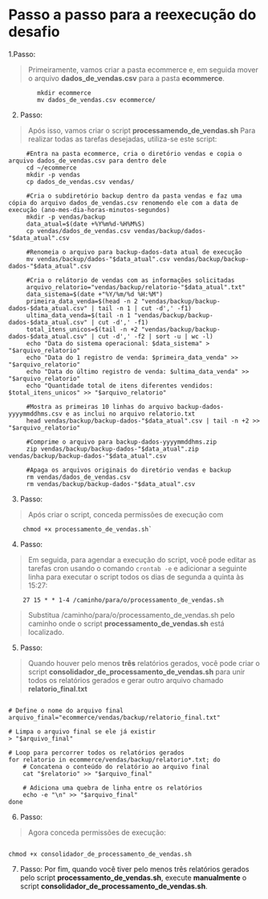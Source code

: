 
# Passo a passo para a reexecução do desafio 

1.Passo:  
> Primeiramente, vamos criar a pasta ecommerce e, em seguida mover o arquivo **dados_de_vendas.csv** para a pasta **ecommerce**.
```
        mkdir ecommerce
        mv dados_de_vendas.csv ecommerce/
```

2. Passo:
> Após isso, vamos criar o script **processamendo_de_vendas.sh** 
> Para realizar todas as tarefas desejadas, utiliza-se este script:

   ```
        #Entra na pasta ecommerce, cria o diretório vendas e copia o arquivo dados_de_vendas.csv para dentro dele
        cd ~/ecommerce
        mkdir -p vendas
        cp dados_de_vendas.csv vendas/

        #Cria o subdiretório backup dentro da pasta vendas e faz uma cópia do arquivo dados_de_vendas.csv renomendo ele com a data de execução (ano-mes-dia-horas-minutos-segundos)
        mkdir -p vendas/backup
        data_atual=$(date +%Y%m%d-%H%M%S) 
        cp vendas/dados_de_vendas.csv vendas/backup/dados-"$data_atual".csv

        #Renomeia o arquivo para backup-dados-data atual de execução
        mv vendas/backup/dados-"$data_atual".csv vendas/backup/backup-dados-"$data_atual".csv

        #Cria o relátorio de vendas com as informações solicitadas
        arquivo_relatorio="vendas/backup/relatorio-"$data_atual".txt"
        data_sistema=$(date +"%Y/%m/%d %H:%M")
        primeira_data_venda=$(head -n 2 "vendas/backup/backup-dados-$data_atual.csv" | tail -n 1 | cut -d',' -f1)
        ultima_data_venda=$(tail -n 1 "vendas/backup/backup-dados-$data_atual.csv" | cut -d',' -f1)
        total_itens_unicos=$(tail -n +2 "vendas/backup/backup-dados-$data_atual.csv" | cut -d',' -f2 | sort -u | wc -l)
        echo "Data do sistema operacional: $data_sistema" > "$arquivo_relatorio"
        echo "Data do 1 registro de venda: $primeira_data_venda" >> "$arquivo_relatorio"
        echo "Data do último registro de venda: $ultima_data_venda" >> "$arquivo_relatorio"
        echo "Quantidade total de itens diferentes vendidos: $total_itens_unicos" >> "$arquivo_relatorio"

        #Mostra as primeiras 10 linhas do arquivo backup-dados-yyyymmddhms.csv e as inclui no arquivo relatorio.txt
        head vendas/backup/backup-dados-"$data_atual".csv | tail -n +2 >> "$arquivo_relatorio"

        #Comprime o arquivo para backup-dados-yyyymmddhms.zip
        zip vendas/backup/backup-dados-"$data_atual".zip vendas/backup/backup-dados-"$data_atual".csv

        #Apaga os arquivos originais do diretório vendas e backup
        rm vendas/dados_de_vendas.csv
        rm vendas/backup/backup-dados-"$data_atual".csv

```
    
3. Passo:
> Após criar o script, conceda permissões de execução com 
```    
    chmod +x processamento_de_vendas.sh`

```
    
4. Passo:
> Em seguida, para agendar a execução do script, você pode editar as tarefas cron usando o comando `crontab -e` e adicionar a seguinte linha para executar o script todos os dias de segunda a quinta às 15:27:
```   
    27 15 * * 1-4 /caminho/para/o/processamento_de_vendas.sh

```
>Substitua /caminho/para/o/processamento_de_vendas.sh pelo caminho onde o script **processamento_de_vendas.sh** está localizado.

5. Passo: 
> Quando houver pelo menos **três** relatórios gerados, você pode criar o script **consolidador_de_processamento_de_vendas.sh** para unir todos os relatórios gerados e gerar outro arquivo chamado **relatorio_final.txt**
```   

# Define o nome do arquivo final
arquivo_final="ecommerce/vendas/backup/relatorio_final.txt"

# Limpa o arquivo final se ele já existir
> "$arquivo_final"

# Loop para percorrer todos os relatórios gerados
for relatorio in ecommerce/vendas/backup/relatorio*.txt; do
    # Concatena o conteúdo do relatório ao arquivo final
    cat "$relatorio" >> "$arquivo_final"
    
    # Adiciona uma quebra de linha entre os relatórios
    echo -e "\n" >> "$arquivo_final"
done

```

6. Passo:
> Agora conceda permissões de execução: 

```

chmod +x consolidador_de_processamento_de_vendas.sh

```

7. Passo:
   Por fim, quando você tiver pelo menos três relatórios gerados pelo script **processamento_de_vendas.sh**, execute **manualmente** o script **consolidador_de_processamento_de_vendas.sh**.
